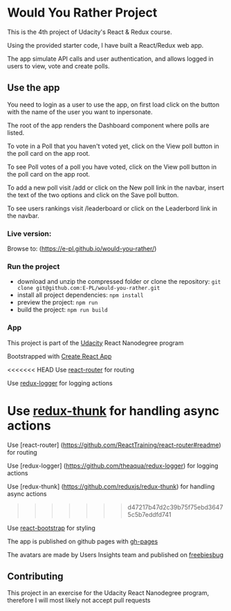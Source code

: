# Would You Rather Project

This is the 4th project of Udacity's React & Redux course.

Using the provided starter code, I have built a React/Redux web app.

The app simulate API calls and user authentication, and allows logged in users to view, vote and create polls.

## Use the app

You need to login as a user to use the app, on first load click on the button with the name of the user you want to inpersonate.

The root of the app renders the Dashboard component where polls are listed.

To vote in a Poll that you haven't voted yet, click on the View poll button in the poll card on the app root.

To see Poll votes of a poll you have voted, click on the View poll button in the poll card on the app root.

To add a new poll visit /add or click on the New poll link in the navbar, insert the text of the two options and click on the Save poll button.

To see users rankings visit /leaderboard or click on the Leaderbord link in the navbar.

### Live version:

Browse to: (https://e-pl.github.io/would-you-rather/)

### Run the project

 * download and unzip the compressed folder or clone the repository: `git clone git@github.com:E-PL/would-you-rather.git`
 * install all project dependencies: `npm install`
 * preview the project: `npm run`
 * build the project: `npm run build`

### App

This project is part of the [Udacity](https://udacity.com) React Nanodegree program

Bootstrapped with [Create React App](https://github.com/facebookincubator/create-react-app)

<<<<<<< HEAD
Use [react-router](https://github.com/ReactTraining/react-router#readme) for routing

Use [redux-logger](https://github.com/theaqua/redux-logger) for logging actions

Use [redux-thunk](https://github.com/reduxjs/redux-thunk) for handling async actions
=======
Use [react-router] (https://github.com/ReactTraining/react-router#readme) for routing

Use [redux-logger] (https://github.com/theaqua/redux-logger) for logging actions

Use [redux-thunk] (https://github.com/reduxjs/redux-thunk) for handling async actions
>>>>>>> d47217b47d2c39b75f75ebd36475c5b7eddfd741

Use [react-bootstrap](https://github.com/react-bootstrap/react-bootstrap) for styling

The app is published on github pages with [gh-pages](https://www.npmjs.com/package/gh-pages)

The avatars are made by Users Insights team and published on [freebiesbug](https://freebiesbug.com/sketch-freebies/16-free-vector-user-avatar-icons/)

## Contributing

This project in an exercise for the Udacity React Nanodegree program, therefore I will most likely not accept pull requests